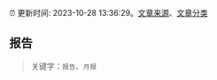 :alarm_clock: 更新时间: 2023-10-28 13:36:29。[文章来源](/README.md)、[文章分类](/TAGS.md)

## 报告


> 关键字：`报告`、`月报`



